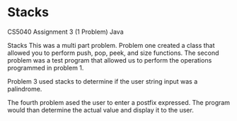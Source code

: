 # Stacks
CS5040 Assignment 3 (1 Problem) Java


Stacks
This was a multi part problem. Problem one created a class that allowed you to perform push, pop, peek, and size functions. The second problem was a test program that allowed us to perform the operations programmed in problem 1.

Problem 3 used stacks to determine if the user string input was a palindrome.

The fourth problem ased the user to enter a postfix expressed. The program would than determine the actual value and display it to the user.
